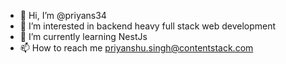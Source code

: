 - 👋 Hi, I’m @priyans34
- 👀 I’m interested in backend heavy full stack web development
- 🌱 I’m currently learning NestJs
- 📫 How to reach me priyanshu.singh@contentstack.com


<!---
priyans34/priyans34 is a ✨ special ✨ repository because its `README.md` (this file) appears on your GitHub profile.
You can click the Preview link to take a look at your changes.
--->
